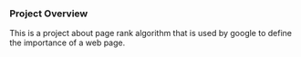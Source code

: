 ### Project Overview

 This is a project about page  rank algorithm that is used by google to define the importance of  a web page.


